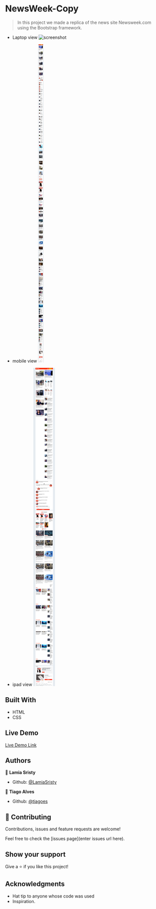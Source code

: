 # NewsWeek-Copy
> In this project we made a replica of the news site Newsweek.com using the Bootstrap framework.

- Laptop view
![screenshot](img/screencapture.png)

- mobile view
![screenshot-mobile](img/mobile-screenshot.jpeg)

- ipad view
![screenshot-tab-view](img/ipad-screencaptur.png)

## Built With

- HTML
- CSS

## Live Demo

[Live Demo Link](https://raw.githack.com/LamiaSristy/NewsWeek-Copy/test1/index.html)


## Authors

👤 **Lamia Sristy**

- Github: [@LamiaSristy](https://github.com/LamiaSristy)


👤 **Tiago Alves**

- Github: [@tiagoes](https://github.com/tiagoes)


## 🤝 Contributing

Contributions, issues and feature requests are welcome!

Feel free to check the [issues page](enter issues url here).

## Show your support

Give a ⭐️ if you like this project!

## Acknowledgments

- Hat tip to anyone whose code was used
- Inspiration.
